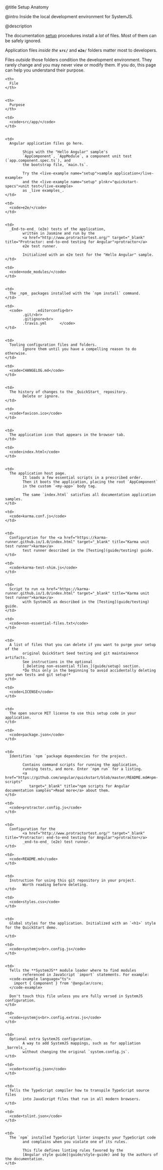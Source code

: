 @title
Setup Anatomy

@intro
Inside the local development environment for SystemJS.

@description

The documentation [setup](guide/setup) procedures install a _lot_ of files.
Most of them can be safely ignored.

Application files _inside the_ **`src/`** and **`e2e/`** folders matter most to developers.

Files _outside_ those folders condition the development environment.
They rarely change and you may never view or modify them.
If you do, this page can help you understand their purpose.

<style>
  td, th {vertical-align: top}
</style>


<table width="100%">

  <col width="10%">

  </col>


  <col width="90%">

  </col>


  <tr>

    <th>
      File
    </th>


    <th>
      Purpose
    </th>


  </tr>


  <tr>

    <td>
      <code>src/app/</code>
    </td>


    <td>
      Angular application files go here.      
                  
            Ships with the "Hello Angular" sample's      
            `AppComponent`, `AppModule`, a component unit test (`app.component.spec.ts`), and      
            the bootstrap file, `main.ts`.      
                  
            Try the <live-example name="setup">sample application</live-example>      
            and the <live-example name="setup" plnkr="quickstart-specs">unit test</live-example>      
            as _live examples_.
    </td>


  </tr>


  <tr>

    <td>
      <code>e2e/</code>
    </td>


    <td>
      _End-to-end_ (e2e) tests of the application,      
            written in Jasmine and run by the      
            <a href="http://www.protractortest.org/" target="_blank" title="Protractor: end-to-end testing for Angular">protractor</a>      
            e2e test runner.      
                  
            Initialized with an e2e test for the "Hello Angular" sample.
    </td>


  </tr>


  <tr>

    <td>
      <code>node_modules/</code>
    </td>


    <td>
      The _npm_ packages installed with the `npm install` command.
    </td>


  </tr>


  <tr>

    <td>
      <code>      .editorconfig<br>      
            .git/<br>      
            .gitignore<br>      
            .travis.yml      </code>
    </td>


    <td>
      Tooling configuration files and folders.      
            Ignore them until you have a compelling reason to do otherwise.
    </td>


  </tr>


  <tr>

    <td>
      <code>CHANGELOG.md</code>
    </td>


    <td>
      The history of changes to the _QuickStart_ repository.      
            Delete or ignore.
    </td>


  </tr>


  <tr>

    <td>
      <code>favicon.ico</code>
    </td>


    <td>
      The application icon that appears in the browser tab.
    </td>


  </tr>


  <tr>

    <td>
      <code>index.html</code>
    </td>


    <td>
      The application host page.      
            It loads a few essential scripts in a prescribed order.      
            Then it boots the application, placing the root `AppComponent`      
            in the custom `<my-app>` body tag.      
                  
            The same `index.html` satisfies all documentation application samples.
    </td>


  </tr>


  <tr>

    <td>
      <code>karma.conf.js</code>
    </td>


    <td>
      Configuration for the <a href="https://karma-runner.github.io/1.0/index.html" target="_blank" title="Karma unit test runner">karma</a>      
            test runner described in the [Testing](guide/testing) guide.
    </td>


  </tr>


  <tr>

    <td>
      <code>karma-test-shim.js</code>
    </td>


    <td>
      Script to run <a href="https://karma-runner.github.io/1.0/index.html" target="_blank" title="Karma unit test runner">karma</a>      
            with SystemJS as described in the [Testing](guide/testing) guide.
    </td>


  </tr>


  <tr>

    <td>
      <code>non-essential-files.txt</code>
    </td>


    <td>
      A list of files that you can delete if you want to purge your setup of the      
            original QuickStart Seed testing and git maintainence artifacts.      
            See instructions in the optional      
            [_Deleting non-essential files_](guide/setup) section.      
            *Do this only in the beginning to avoid accidentally deleting your own tests and git setup!*
    </td>


  </tr>


  <tr>

    <td>
      <code>LICENSE</code>
    </td>


    <td>
      The open source MIT license to use this setup code in your application.
    </td>


  </tr>


  <tr>

    <td>
      <code>package.json</code>
    </td>


    <td>
      Identifies `npm `package dependencies for the project.      
                  
            Contains command scripts for running the application,      
            running tests, and more. Enter `npm run` for a listing.      
            <a href="https://github.com/angular/quickstart/blob/master/README.md#npm-scripts"      
               target="_blank" title="npm scripts for Angular documentation samples">Read more</a> about them.
    </td>


  </tr>


  <tr>

    <td>
      <code>protractor.config.js</code>
    </td>


    <td>
      Configuration for the      
            <a href="http://www.protractortest.org/" target="_blank" title="Protractor: end-to-end testing for Angular">protractor</a>      
            _end-to-end_ (e2e) test runner.
    </td>


  </tr>


  <tr>

    <td>
      <code>README.md</code>
    </td>


    <td>
      Instruction for using this git repository in your project.      
            Worth reading before deleting.
    </td>


  </tr>


  <tr>

    <td>
      <code>styles.css</code>
    </td>


    <td>
      Global styles for the application. Initialized with an `<h1>` style for the QuickStart demo.      
            
    </td>


  </tr>


  <tr>

    <td>
      <code>systemjs<br>.config.js</code>
    </td>


    <td>
      Tells the **SystemJS** module loader where to find modules      
            referenced in JavaScript `import` statements. For example:
      <code-example language="ts">
        import { Component } from '@angular/core;
      </code-example>

      Don't touch this file unless you are fully versed in SystemJS configuration.
    </td>


  </tr>


  <tr>

    <td>
      <code>systemjs<br>.config.extras.js</code>
    </td>


    <td>
      Optional extra SystemJS configuration.      
            A way to add SystemJS mappings, such as for appliation _barrels_,      
            without changing the original `system.config.js`.
    </td>


  </tr>


  <tr>

    <td>
      <code>tsconfig.json</code>
    </td>


    <td>
      Tells the TypeScript compiler how to transpile TypeScript source files      
            into JavaScript files that run in all modern browsers.
    </td>


  </tr>


  <tr>

    <td>
      <code>tslint.json</code>
    </td>


    <td>
      The `npm` installed TypeScript linter inspects your TypeScript code      
            and complains when you violate one of its rules.      
                  
            This file defines linting rules favored by the      
            [Angular style guide](guide/style-guide) and by the authors of the documentation.
    </td>


  </tr>


</table>

